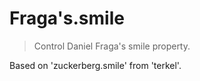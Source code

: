 # Fraga's.smile
> Control Daniel Fraga's smile property. 

Based on 'zuckerberg.smile' from 'terkel'.



